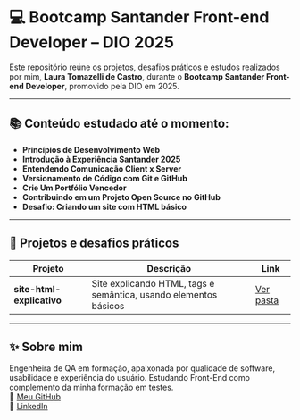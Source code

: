 # 💻 Bootcamp Santander Front-end Developer – DIO 2025

Este repositório reúne os projetos, desafios práticos e estudos realizados por mim, **Laura Tomazelli de Castro**, durante o **Bootcamp Santander Front-end Developer**, promovido pela DIO em 2025.

---

## 📚 Conteúdo estudado até o momento:

- **Princípios de Desenvolvimento Web**  
- **Introdução à Experiência Santander 2025**  
- **Entendendo Comunicação Client x Server**  
- **Versionamento de Código com Git e GitHub**  
- **Crie Um Portfólio Vencedor**  
- **Contribuindo em um Projeto Open Source no GitHub**  
- **Desafio: Criando um site com HTML básico**

---

## 📁 Projetos e desafios práticos

| Projeto | Descrição | Link |
|--------|-----------|------|
| **site-html-explicativo** | Site explicando HTML, tags e semântica, usando elementos básicos | [Ver pasta](./site-html-explicativo) |

---

## ✨ Sobre mim

Engenheira de QA em formação, apaixonada por qualidade de software, usabilidade e experiência do usuário. Estudando Front-End como complemento da minha formação em testes.  
🔗 [Meu GitHub](https://github.com/lauratomazelli)  
🔗 [LinkedIn](https://www.linkedin.com/in/lauratomazellidecastro/)
